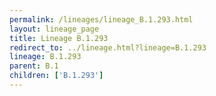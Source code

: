 ```yaml
---
permalink: /lineages/lineage_B.1.293.html
layout: lineage_page
title: Lineage B.1.293
redirect_to: ../lineage.html?lineage=B.1.293
lineage: B.1.293
parent: B.1
children: ['B.1.293']
---
```


